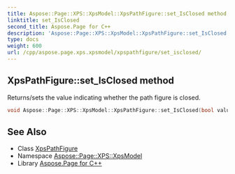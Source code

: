 ```yaml
---
title: Aspose::Page::XPS::XpsModel::XpsPathFigure::set_IsClosed method
linktitle: set_IsClosed
second_title: Aspose.Page for C++
description: 'Aspose::Page::XPS::XpsModel::XpsPathFigure::set_IsClosed method. Returns/sets the value indicating whether the path figure is closed in C++.'
type: docs
weight: 600
url: /cpp/aspose.page.xps.xpsmodel/xpspathfigure/set_isclosed/
---
```

## XpsPathFigure::set_IsClosed method


Returns/sets the value indicating whether the path figure is closed.

```cpp
void Aspose::Page::XPS::XpsModel::XpsPathFigure::set_IsClosed(bool value)
```

## See Also

* Class [XpsPathFigure](../)
* Namespace [Aspose::Page::XPS::XpsModel](../../)
* Library [Aspose.Page for C++](../../../)
